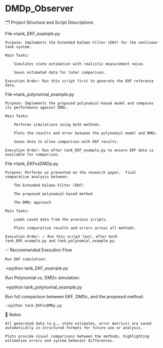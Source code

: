 # DMDp_Observer
 
🗂️ Project Structure and Script Descriptions

File->tank_EKF_example.py

    Purpose: Implements the Extended Kalman Filter (EKF) for the nonlinear tank system.

    Main Tasks:

        Simulates state estimation with realistic measurement noise.

        Saves estimated data for later comparison.

    Execution Order: Run this script first to generate the EKF reference data.


File->tank_polynomial_example.py

    Purpose: Implements the proposed polynomial-based model and compares its performance against DMDc.

    Main Tasks:

        Performs simulations using both methods.

        Plots the results and error between the polynomial model and DMDc.

        Saves data to allow comparison with EKF results.

    Execution Order: Run after tank_EKF_example.py to ensure EKF data is available for comparison.


File->tank_EKFvsDMDp.py

    Purpose: Performs as presented on the research paper,  final comparative analysis between:

        The Extended Kalman Filter (EKF)

        The proposed polynomial-based method

        The DMDc approach

    Main Tasks:

        Loads saved data from the previous scripts.

        Plots comparative results and errors across all methods.

    Execution Order: ✅ Run this script last, after both tank_EKF_example.py and tank_polynomial_example.py.


✅ Recommended Execution Flow

    Run EKF simulation:

->python tank_EKF_example.py

   Run Polynomial vs. DMDc simulation:

->python tank_polynomial_example.py

Run full comparison between EKF, DMDc, and the proposed method:

    ->python tank_EKFvsDMDp.py



📌 Notes

    All generated data (e.g., state estimates, error metrics) are saved automatically in structured formats for future use or analysis.

    Plots provide visual comparisons between the methods, highlighting estimation errors and system behavior differences.


    
